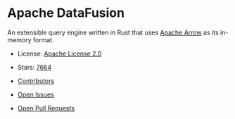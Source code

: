# Apache DataFusion

An extensible query engine written in Rust that uses [Apache Arrow](https://github.com/apache/arrow) as its in-memory format.


- License: [Apache License 2.0](https://spdx.org/licenses/Apache-2.0.html)
- Stars: [7664](https://github.com/apache/datafusion/stargazers)


- [Contributors](https://github.com/apache/datafusion/graphs/contributors)
- [Open Issues](https://github.com/apache/datafusion/issues?q=sort%3Aupdated-desc+is%3Aissue+is%3Aopen)
- [Open Pull Requests](https://github.com/apache/datafusion/pulls?q=sort%3Aupdated-desc+is%3Apr+is%3Aopen)
